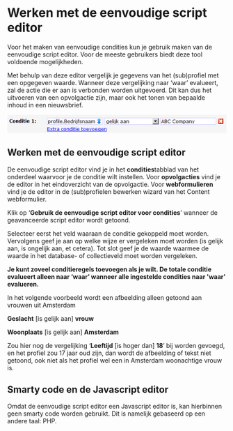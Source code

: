 # Werken met de eenvoudige script editor

Voor het maken van eenvoudige condities kun je gebruik maken van de
eenvoudige script editor. Voor de meeste gebruikers biedt deze tool
voldoende mogelijkheden.

Met behulp van deze editor vergelijk je gegevens van het
(sub)profiel met een opgegeven waarde. Wanneer deze vergelijking naar
‘waar’ evalueert, zal de actie die er aan is verbonden worden
uitgevoerd. Dit kan dus het uitvoeren van een opvolgactie zijn, maar ook
het tonen van bepaalde inhoud in een nieuwsbrief.

![](../images/eenvoudigeeditor.png)

Werken met de eenvoudige script editor
--------------------------------------

De eenvoudige script editor vind je in het **condities**tabblad van het
onderdeel waarvoor je de conditie wilt instellen. Voor **opvolgacties**
vind je de editor in het eindoverzicht van de opvolgactie. Voor
**webformulieren** vind je de editor in de (sub)profielen bewerken
wizard van het Content webformulier.

Klik op ‘**Gebruik de eenvoudige script editor voor condities**’ wanneer
de geavanceerde script editor wordt getoond.

Selecteer eerst het veld waaraan de conditie gekoppeld moet worden.
Vervolgens geef je aan op welke wijze er vergeleken moet worden (is
gelijk aan, is ongelijk aan, et cetera). Tot slot geef je de waarde
waarmee de waarde in het database- of collectieveld moet worden
vergeleken.

**Je kunt zoveel conditieregels toevoegen als je wilt. De totale
conditie evalueert alleen naar ‘waar’ wanneer alle ingestelde condities
naar 'waar' evalueren.**

In het volgende voorbeeld wordt een afbeelding alleen getoond aan
vrouwen uit Amsterdam

**Geslacht** [is gelijk aan] **vrouw**

**Woonplaats** [is gelijk aan] **Amsterdam**

Zou hier nog de vergelijking ‘**Leeftijd** [is hoger dan] **18**’ bij
worden gevoegd, en het profiel zou 17 jaar oud zijn, dan wordt de
afbeelding of tekst niet getoond, ook niet als het profiel wel een in
Amsterdam woonachtige vrouw is.

Smarty code en de Javascript editor
-----------------------------------

Omdat de eenvoudige script editor een Javascript editor is, kan
hierbinnen geen smarty code worden gebruikt. Dit is namelijk gebaseerd
op een andere taal: PHP. 
